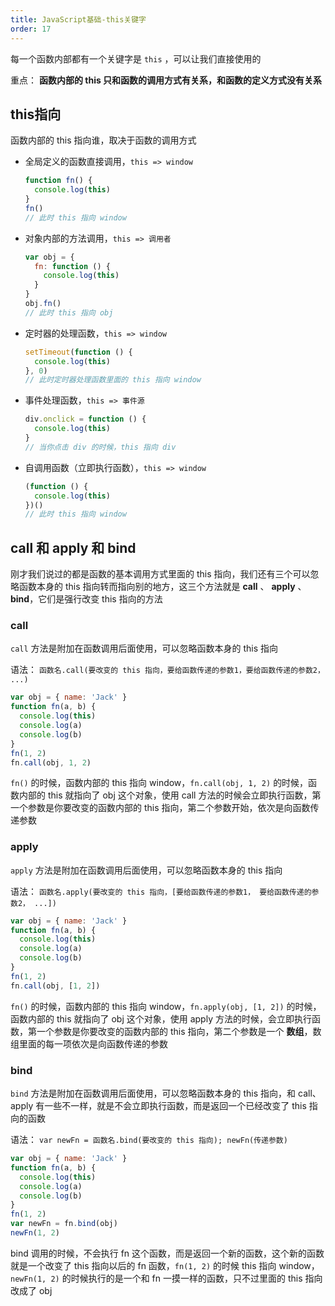 ```yaml
---
title: JavaScript基础-this关键字
order: 17
---
```


每一个函数内部都有一个关键字是 `this` ，可以让我们直接使用的

重点： **函数内部的 this 只和函数的调用方式有关系，和函数的定义方式没有关系**

## this指向

函数内部的 this 指向谁，取决于函数的调用方式

- 全局定义的函数直接调用，`this => window`

  ```javascript
  function fn() {
    console.log(this)
  }
  fn()
  // 此时 this 指向 window
  ```

- 对象内部的方法调用，`this => 调用者`

  ```javascript
  var obj = {
    fn: function () {
      console.log(this)
    }
  }
  obj.fn()
  // 此时 this 指向 obj
  ```

- 定时器的处理函数，`this => window`

  ```javascript
  setTimeout(function () {
    console.log(this)
  }, 0)
  // 此时定时器处理函数里面的 this 指向 window
  ```

- 事件处理函数，`this => 事件源`

  ```javascript
  div.onclick = function () {
    console.log(this)
  }
  // 当你点击 div 的时候，this 指向 div
  ```

- 自调用函数（立即执行函数），`this => window`

  ```javascript
  (function () {
    console.log(this)
  })()
  // 此时 this 指向 window
  ```

## call 和 apply 和 bind

刚才我们说过的都是函数的基本调用方式里面的 this 指向，我们还有三个可以忽略函数本身的 this 指向转而指向别的地方，这三个方法就是 **call** 、 **apply** 、 **bind**，它们是强行改变 this 指向的方法

### call

`call` 方法是附加在函数调用后面使用，可以忽略函数本身的 this 指向

语法： `函数名.call(要改变的 this 指向，要给函数传递的参数1，要给函数传递的参数2， ...)`

```javascript
var obj = { name: 'Jack' }
function fn(a, b) {
  console.log(this)
  console.log(a)
  console.log(b)
}
fn(1, 2)
fn.call(obj, 1, 2)
```

`fn()` 的时候，函数内部的 this 指向 window，`fn.call(obj, 1, 2)` 的时候，函数内部的 this 就指向了 obj 这个对象，使用 call 方法的时候会立即执行函数，第一个参数是你要改变的函数内部的 this 指向，第二个参数开始，依次是向函数传递参数

### apply

`apply` 方法是附加在函数调用后面使用，可以忽略函数本身的 this 指向

语法： `函数名.apply(要改变的 this 指向，[要给函数传递的参数1， 要给函数传递的参数2， ...])`

```javascript
var obj = { name: 'Jack' }
function fn(a, b) {
  console.log(this)
  console.log(a)
  console.log(b)
}
fn(1, 2)
fn.call(obj, [1, 2])
```

`fn()` 的时候，函数内部的 this 指向 window，`fn.apply(obj, [1, 2])` 的时候，函数内部的 this 就指向了 obj 这个对象，使用 apply 方法的时候，会立即执行函数，第一个参数是你要改变的函数内部的 this 指向，第二个参数是一个 **数组**，数组里面的每一项依次是向函数传递的参数

### bind

`bind` 方法是附加在函数调用后面使用，可以忽略函数本身的 this 指向，和 call、apply 有一些不一样，就是不会立即执行函数，而是返回一个已经改变了 this 指向的函数

语法： `var newFn = 函数名.bind(要改变的 this 指向); newFn(传递参数)`

```javascript
var obj = { name: 'Jack' }
function fn(a, b) {
  console.log(this)
  console.log(a)
  console.log(b)
}
fn(1, 2)
var newFn = fn.bind(obj)
newFn(1, 2)
```

bind 调用的时候，不会执行 fn 这个函数，而是返回一个新的函数，这个新的函数就是一个改变了 this 指向以后的 fn 函数，`fn(1, 2)` 的时候 this 指向 window，`newFn(1, 2)` 的时候执行的是一个和 fn 一摸一样的函数，只不过里面的 this 指向改成了 obj

